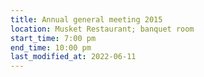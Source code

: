 ```yaml
---
title: Annual general meeting 2015
location: Musket Restaurant; banquet room
start_time: 7:00 pm
end_time: 10:00 pm
last_modified_at: 2022-06-11
---
```

